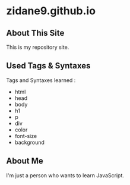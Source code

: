 # zidane9.github.io

## About This Site
This is my repository site.

## Used Tags & Syntaxes
Tags and Syntaxes learned :
* html
* head
* body
* h1
* p
* div
* color
* font-size
* background

## About Me
I'm just a person who wants to learn JavaScript.